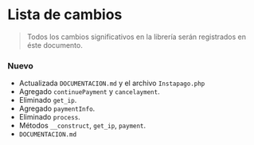 # Lista de cambios

> Todos los cambios significativos en la librería serán registrados en éste documento.


### Nuevo

* Actualizada `DOCUMENTACION.md` y el archivo `Instapago.php`
* Agregado  `continuePayment` y `cancelayment`.
* Eliminado `get_ip`.
* Agregado `paymentInfo`.
* Eliminado `process`.
* Métodos `__construct`, `get_ip`, `payment`.
* `DOCUMENTACION.md`
